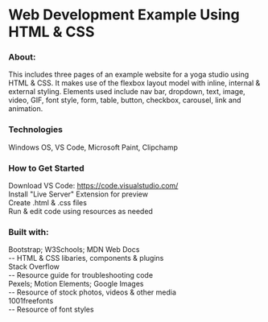# Web Development Example Using HTML & CSS

### About:
This includes three pages of an example website for a yoga studio using HTML & CSS. It makes use of the flexbox layout model with inline, internal & external styling. Elements used include nav bar, dropdown, text, image, video, GIF, font style, form, table, button, checkbox, carousel, link and animation.

### Technologies
Windows OS, VS Code, Microsoft Paint, Clipchamp

### How to Get Started
Download VS Code: https://code.visualstudio.com/
<br>Install "Live Server" Extension for preview
<br>Create .html & .css files
<br>Run & edit code using resources as needed

### Built with:
Bootstrap; W3Schools; MDN Web Docs
<br>-- HTML & CSS libaries, components & plugins
<br>Stack Overflow
<br>-- Resource guide for troubleshooting code
<br>Pexels; Motion Elements; Google Images
<br>-- Resource of stock photos, videos & other media
<br>1001freefonts
<br>-- Resource of font styles